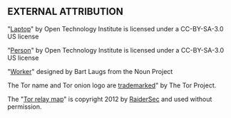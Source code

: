 ## EXTERNAL ATTRIBUTION


"[Laptop](https://github.com/opentechinstitute/project-graphics/blob/master/Commotion/Basic-Elements/Electronics/Laptop.svg)" by Open Technology Institute is licensed under a CC-BY-SA-3.0 US license

"[Person](https://github.com/opentechinstitute/project-graphics/blob/master/Commotion/Basic-Elements/People/Person.svg)" by Open Technology Institute is licensed under a CC-BY-SA-3.0 US license

"[Worker](http://thenounproject.com/term/worker/1539/)" designed by Bart Laugs from the Noun Project

The Tor name and Tor onion logo are [trademarked](https://www.torproject.org/docs/trademark-faq.html.en)" by The Tor Project.

The "[Tor relay map](https://github.com/jordan-wright/tormap)" is copyright 2012 by [RaiderSec](http://raidersec.blogspot.com/2013/09/mapping-tor-relays-and-exit-nodes.html) and used without permission. 
